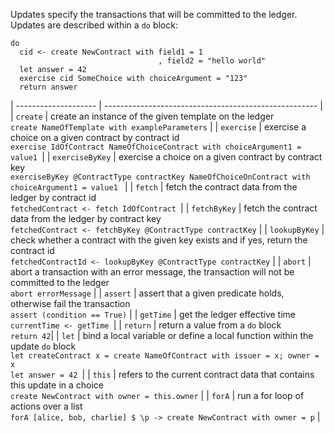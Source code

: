 Updates specify the transactions that will be committed to the ledger. Updates are described within
a `do` block:

```
do
  cid <- create NewContract with field1 = 1
                                 , field2 = "hello world"
  let answer = 42
  exercise cid SomeChoice with choiceArgument = "123"
  return answer
```


| -------------------- | ----------------------------------------------------- |
| `create` | create an instance of the given template on the ledger <br> `create NameOfTemplate with exampleParameters` |
| `exercise` | exercise a choice on a given contract by contract id <br> `exercise IdOfContract NameOfChoiceContract with choiceArgument1 = value1 `|
| `exerciseByKey` | exercise a choice on a given contract by contract key <br> `exerciseByKey @ContractType contractKey NameOfChoiceOnContract with choiceArgument1 = value1 ` |
| `fetch` | fetch the contract data from the ledger by contract id <br> `fetchedContract <- fetch IdOfContract `|
| `fetchByKey` | fetch the contract data from the ledger by contract key <br> `fetchedContract <- fetchByKey @ContractType contractKey` |
| `lookupByKey` | check whether a contract with the given key exists and if yes, return the contract id <br> `fetchedContractId <- lookupByKey @ContractType contractKey` |
| `abort` | abort a transaction with an error message, the transaction will not be committed to the ledger <br> `abort errorMessage` |
| `assert` | assert that a given predicate holds, otherwise fail the transaction <br> `assert (condition == True)` |
| `getTime` | get the ledger effective time <br> `currentTime <- getTime `|
| `return` | return a value from a `do` block <br> `return 42`|
| `let` | bind a local variable or define a local function within the update `do` block <br> `let createContract x = create NameOfContract with issuer = x; owner = x` <br> `let answer = 42 `|
| `this` | refers to the current contract data that contains this update in a choice <br> `create NewContract with owner = this.owner` |
| `forA` | run a for loop of actions over a list <br> `forA [alice, bob, charlie] $ \p -> create NewContract with owner = p` |
